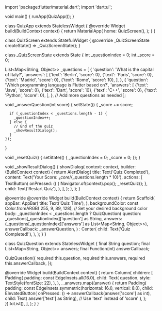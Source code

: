 import 'package:flutter/material.dart';
import 'dart:ui';

void main() {
  runApp(QuizApp());
}

class QuizApp extends StatelessWidget {
  @override
  Widget build(BuildContext context) {
    return MaterialApp(
      home: QuizScreen(),
    );
  }
}

class QuizScreen extends StatefulWidget {
  @override
  _QuizScreenState createState() => _QuizScreenState();
}

class _QuizScreenState extends State<QuizScreen> {
  int _questionIndex = 0;
  int _score = 0;

  List<Map<String, Object>> _questions = [
    {
      'question': 'What is the capital of Italy?',
      'answers': [
        {'text': 'Berlin', 'score': 0},
        {'text': 'Paris', 'score': 0},
        {'text': 'Madrid', 'score': 0},
        {'text': 'Rome', 'score': 10},
      ],
    },
    {
      'question': 'Which programming language is Flutter based on?',
      'answers': [
        {'text': 'Java', 'score': 0},
        {'text': 'Dart', 'score': 10},
        {'text': 'C++', 'score': 0},
        {'text': 'Python', 'score': 0},
      ],
    },
    // Add more questions as needed
  ];

  void _answerQuestion(int score) {
    setState(() {
      _score += score;

      if (_questionIndex < _questions.length - 1) {
        _questionIndex++;
      } else {
        // End of the quiz
        _showResultDialog();
      }
    });
  }

  void _resetQuiz() {
    setState(() {
      _questionIndex = 0;
      _score = 0;
    });
  }

  void _showResultDialog() {
    showDialog(
      context: context,
      builder: (BuildContext context) {
        return AlertDialog(
          title: Text('Quiz Completed'),
          content: Text('Your Score: $_score/${_questions.length * 10}'),
          actions: [
            TextButton(
              onPressed: () {
                Navigator.of(context).pop();
                _resetQuiz();
              },
              child: Text('Restart Quiz'),
            ),
          ],
        );
      },
    );
  }

  @override
  @override
  Widget build(BuildContext context) {
    return Scaffold(
      appBar: AppBar(
        title: Text('Quiz Time'),
      ),
      backgroundColor: const Color.fromARGB(
          255, 9, 89, 128), // Set your desired background color
      body: _questionIndex < _questions.length
          ? QuizQuestion(
              question: _questions[_questionIndex]['question'] as String,
              answers: (_questions[_questionIndex]['answers']
                  as List<Map<String, Object>>),
              answerCallback: _answerQuestion,
            )
          : Center(
              child: Text('Quiz Completed!'),
            ),
    );
  }
}

class QuizQuestion extends StatelessWidget {
  final String question;
  final List<Map<String, Object>> answers;
  final Function(int) answerCallback;

  QuizQuestion({
    required this.question,
    required this.answers,
    required this.answerCallback,
  });

  @override
  Widget build(BuildContext context) {
    return Column(
      children: [
        Padding(
          padding: const EdgeInsets.all(16.0),
          child: Text(
            question,
            style: TextStyle(fontSize: 22),
          ),
        ),
        ...answers.map((answer) {
          return Padding(
            padding:
                const EdgeInsets.symmetric(horizontal: 16.0, vertical: 8.0),
            child: ElevatedButton(
              onPressed: () => answerCallback(answer['score'] as int),
              child: Text(
                  answer['text'] as String), // Use 'text' instead of 'score'
            ),
          );
        }).toList(),
      ],
    );
  }
}
